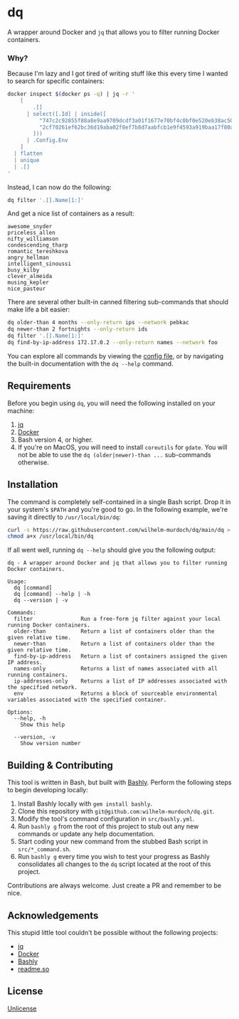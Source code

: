 # dq

A wrapper around Docker and `jq` that allows you to filter running Docker containers.

### Why?

Because I'm lazy and I got tired of writing stuff like this every time I wanted to search for specific containers:

```bash
docker inspect $(docker ps -q) | jq -r '
    [
        .[] 
      | select([.Id] | inside([
          "747c2c92855f88a8e9aa9709dcdf3a01f1677e70bf4c0bf0e520eb38ac502876",
          "2cf70261ef62bc36d19aba02f8ef7b8d7aabfcb1e9f4593a919baa17f80aca5b"
        ]))
      | .Config.Env
    ] 
  | flatten 
  | unique 
  | .[]
'
```

Instead, I can now do the following:

```bash
dq filter '.[].Name[1:]'
```

And get a nice list of containers as a result:

```
awesome_snyder
priceless_allen
nifty_williamson
condescending_tharp
romantic_tereshkova
angry_hellman
intelligent_sinoussi
busy_kilby
clever_almeida
musing_kepler
nice_pasteur
```
There are several other built-in canned filtering sub-commands that should make life a bit easier:

```bash
dq older-than 4 months --only-return ips --network pebkac
dq newer-than 2 fortnights --only-return ids
dq filter '.[].Name[1:]'
dq find-by-ip-address 172.17.0.2 --only-return names --network foo

```

You can explore all commands by viewing the [config file](/src/bashly.yml), or by navigating the built-in documentation with the `dq --help` command. 

## Requirements

Before you begin using `dq`, you will need the following installed on your machine:

1. [jq](https://stedolan.github.io/jq/)
2. [Docker](https://docker.com)
3. Bash version 4, or higher.
4. If you're on MacOS, you will need to install `coreutils` for `gdate`. You will not be able to use the `dq (older|newer)-than ...` sub-commands otherwise.

## Installation

The command is completely self-contained in a single Bash script. Drop it in your system's `$PATH` and you're good to go. In the following example, we're saving it directly to `/usr/local/bin/dq`:

```bash
curl -s https://raw.githubusercontent.com/wilhelm-murdoch/dq/main/dq > /usr/local/bin/dq
chmod a+x /usr/local/bin/dq 
```

If all went well, running `dq --help` should give you the following output:
```
dq - A wrapper around Docker and jq that allows you to filter running Docker containers.

Usage:
  dq [command]
  dq [command] --help | -h
  dq --version | -v

Commands:
  filter               Run a free-form jq filter against your local running Docker containers.
  older-than           Return a list of containers older than the given relative time. 
  newer-than           Return a list of containers older than the given relative time.
  find-by-ip-address   Return a list of containers assigned the given IP address.
  names-only           Returns a list of names associated with all running containers.
  ip-addresses-only    Returns a list of IP addresses associated with the specified network.
  env                  Returns a block of sourceable environmental variables associated with the specified container.

Options:
  --help, -h
    Show this help

  --version, -v
    Show version number
```
    
## Building & Contributing

This tool is written in Bash, but built with [Bashly](https://bashly.dannyb.co/). Perform the following steps to begin developing locally:

1. Install Bashly locally with `gem install bashly`.
2. Clone this repository with `git@github.com:wilhelm-murdoch/dq.git`.
3. Modify the tool's command configuration in `src/bashly.yml`.
4. Run `bashly g` from the root of this project to stub out any new commands or update any help documentation.
5. Start coding your new command from the stubbed Bash script in `src/*_command.sh`.
6. Run `bashly g` every time you wish to test your progress as Bashly consolidates all changes to the `dq` script located at the root of this project.

Contributions are always welcome. Just create a PR and remember to be nice.
## Acknowledgements

This stupid little tool couldn't be possible without the following projects:

 - [jq](https://stedolan.github.io/jq/)
 - [Docker](https://docker.com)
 - [Bashly](https://bashly.dannyb.co/)
 - [readme.so](https://readme.so/)

## License

[Unlicense](https://choosealicense.com/licenses/unlicense/)

  